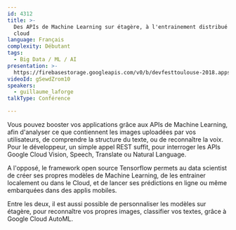 ```yaml
---
id: 4312
title: >-
  Des APIs de Machine Learning sur étagère, à l'entrainement distribué dans le
  cloud
language: Français
complexity: Débutant
tags:
  - Big Data / ML / AI
presentation: >-
  https://firebasestorage.googleapis.com/v0/b/devfesttoulouse-2018.appspot.com/o/presentation%2F4312-MachineLearningAPIsv3-GuillaumeLaforge.pdf?alt=media&token=62acf4e0-378a-4577-ac3c-42dc8691bf80
videoId: gSewdZrom10
speakers:
  - guillaume_laforge
talkType: Conférence

---
```


Vous pouvez booster vos applications grâce aux APIs de Machine Learning, afin d'analyser ce que contiennent les images uploadées par vos utilisateurs, de comprendre la structure du texte, ou de reconnaître la voix. Pour le développeur, un simple appel REST suffit, pour interroger les APIs Google Cloud Vision, Speech, Translate ou Natural Language.

A l'opposé, le framework open source Tensorflow permets au data scientist de créer ses propres modèles de Machine Learning, de les entrainer localement ou dans le Cloud, et de lancer ses prédictions en ligne ou même embarquées dans des applis mobiles.

Entre les deux, il est aussi possible de personnaliser les modèles sur étagère, pour reconnaître vos propres images, classifier vos textes, grâce à Google Cloud AutoML.
